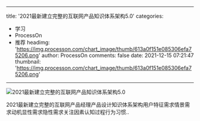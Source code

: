 
---
title: '2021最新建立完整的互联网产品知识体系架构5.0'
categories: 
 - 学习
 - ProcessOn
 - 推荐
headimg: 'https://img.processon.com/chart_image/thumb/613a0f151e085306efa75206.png'
author: ProcessOn
comments: false
date: 2021-12-15 07:21:47
thumbnail: 'https://img.processon.com/chart_image/thumb/613a0f151e085306efa75206.png'
---

<div>   
<img class="thumb" alt="2021最新建立完整的互联网产品知识体系架构5.0" src="https://img.processon.com/chart_image/thumb/613a0f151e085306efa75206.png" referrerpolicy="no-referrer">
<p>2021最新建立完整的互联网产品经理产品设计知识体系架构用户特征需求情景需求动机显性需求隐性需求关注因素认知过程行为习惯..</p>  
</div>
            
